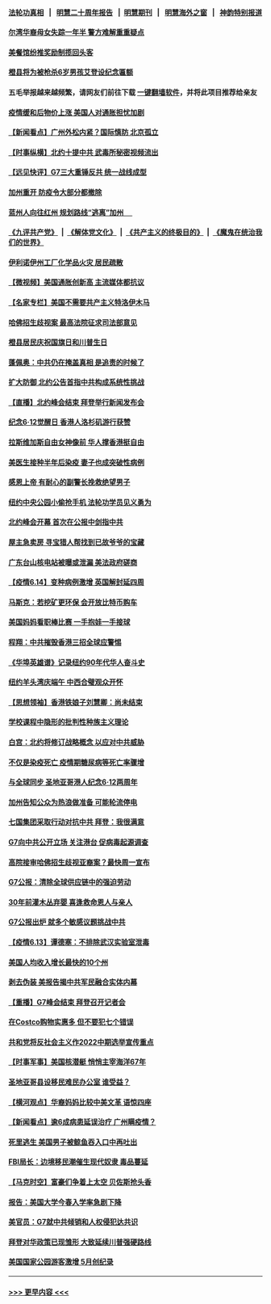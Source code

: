 #### [法轮功真相](https://github.com/gfw-breaker/truth/blob/master/README.md?t=0) &nbsp;&nbsp;|&nbsp;&nbsp; [明慧二十周年报告](https://github.com/gfw-breaker/mh-reports/blob/master/README.md?t=0) &nbsp;&nbsp;|&nbsp;&nbsp;[明慧期刊](https://github.com/gfw-breaker/mh-qikan) &nbsp;&nbsp;|&nbsp;&nbsp; [明慧海外之窗](https://github.com/gfw-breaker/mh-news/blob/master/README.md?t=0) &nbsp;&nbsp;|&nbsp;&nbsp; [神韵特别报道](https://github.com/gfw-breaker/mh-news/blob/master/shenyun.md?t=0)
#### [尔湾华裔母女失踪一年半 警方难解重重疑点](../pages/nsc412/n13022415.md?t=06151302) 
#### [美餐馆纷推奖励制揽回头客](../pages/nsc412/n13022372.md?t=06151302) 
#### [橙县将为被枪杀6岁男孩艾登设纪念匾额](../pages/nsc412/n13022337.md?t=06151302) 
#### 五毛举报越来越频繁，请网友们前往下载 [一键翻墙软件](https://github.com/gfw-breaker/ssr-accounts)，并将此项目推荐给亲友
#### [疫情缓和后物价上涨 美国人对通胀担忧加剧](../pages/nsc412/n13022038.md?t=06151302) 
#### [【新闻看点】广州外松内紧？国际慎防 北京孤立](../pages/nsc412/n13022149.md?t=06151302) 
#### [【时事纵横】北约十提中共 武毒所秘密视频流出](../pages/nsc412/n13022171.md?t=06151302) 
#### [【远见快评】G7三大重锤反共 统一战线成型](../pages/nsc412/n13022094.md?t=06151302) 
#### [加州重开 防疫令大部分都撤除](../pages/nsc412/n13022169.md?t=06151302) 
#### [蓝州人向往红州 规划路线“逃离”加州 　](../pages/nsc412/n13020048.md?t=06151302) 
#### [《九评共产党》](https://github.com/begood0513/9ping.md/blob/master/README.md) &nbsp;|&nbsp; [《解体党文化》](../../../../jtdwh.md/blob/master/README.md)  &nbsp;|&nbsp; [《共产主义的终极目的》](../../../../gczydzjmd.md/blob/master/README.md) &nbsp;|&nbsp; [《魔鬼在统治我们的世界》](../../../../mgztzwmdsj.md/blob/master/README.md) 
#### [伊利诺伊州工厂化学品火灾 居民疏散](../pages/nsc412/n13022028.md?t=06151302) 
#### [【微视频】美国通胀创新高 主流媒体都抗议](../pages/nsc412/n13021355.md?t=06151302) 
#### [【名家专栏】美国不需要共产主义特洛伊木马](../pages/nsc412/n13021281.md?t=06151302) 
#### [哈佛招生歧视案 最高法院征求司法部意见](../pages/nsc412/n13021563.md?t=06151302) 
#### [橙县居民庆祝国旗日和川普生日](../pages/nsc412/n13021868.md?t=06151302) 
#### [蓬佩奥：中共仍在掩盖真相 是追责的时候了](../pages/nsc412/n13021798.md?t=06151302) 
#### [扩大防御 北约公告首指中共构成系统性挑战](../pages/nsc412/n13021758.md?t=06151302) 
#### [【直播】北约峰会结束 拜登举行新闻发布会](../pages/nsc412/n13021603.md?t=06151302) 
#### [纪念6‧12觉醒日 香港人洛杉矶游行获赞](../pages/nsc412/n13020093.md?t=06151302) 
#### [拉斯维加斯自由女神像前 华人撑香港挺自由](../pages/nsc412/n13020060.md?t=06151302) 
#### [美医生接种半年后染疫 妻子也成突破性病例](../pages/nsc412/n13021533.md?t=06151302) 
#### [感恩上帝 有耐心的副警长挽救绝望男子](../pages/nsc412/n13021269.md?t=06151302) 
#### [纽约中央公园小偷抢手机 法轮功学员见义勇为](../pages/nsc412/n13020534.md?t=06151302) 
#### [北约峰会开幕 首次在公报中剑指中共](../pages/nsc412/n13021423.md?t=06151302) 
#### [屋主急卖房 寻宝猎人帮找到已故爷爷的宝藏](../pages/nsc412/n13020498.md?t=06151302) 
#### [广东台山核电站被曝或泄漏 美法政府磋商](../pages/nsc412/n13021195.md?t=06151302) 
#### [【疫情6.14】变种病例激增 英国解封延四周](../pages/nsc412/n13020806.md?t=06151302) 
#### [马斯克：若挖矿更环保 会开放比特币购车](../pages/nsc412/n13020807.md?t=06151302) 
#### [美国妈妈看职棒比赛 一手抱娃一手接球](../pages/nsc412/n13020808.md?t=06151302) 
#### [程翔：中共摧毁香港三招全球应警惕](../pages/nsc412/n13020580.md?t=06151302) 
#### [《华埠英雄谱》记录纽约90年代华人奋斗史](../pages/nsc412/n13020463.md?t=06151302) 
#### [纽约羊头湾庆端午 中西合璧观众开怀](../pages/nsc412/n13020444.md?t=06151302) 
#### [【思想领袖】香港铁娘子刘慧卿：尚未结束](../pages/nsc412/n12972863.md?t=06151302) 
#### [学校课程中隐形的批判性种族主义理论](../pages/nsc412/n13020320.md?t=06151302) 
#### [白宫：北约将修订战略概念 以应对中共威胁](../pages/nsc412/n13020216.md?t=06151302) 
#### [不仅是染疫死亡 疫情期糖尿病等死亡率骤增](../pages/nsc412/n13020182.md?t=06151302) 
#### [与全球同步 圣地亚哥港人纪念6·12两周年](../pages/nsc412/n13020018.md?t=06151302) 
#### [加州告知公众为热浪做准备 可能轮流停电](../pages/nsc412/n13019961.md?t=06151302) 
#### [七国集团采取行动对抗中共 拜登：我很满意](../pages/nsc412/n13019732.md?t=06151302) 
#### [G7向中共公开立场 关注港台 促病毒起源调查](../pages/nsc412/n13019759.md?t=06151302) 
#### [高院接审哈佛招生歧视亚裔案？最快周一宣布](../pages/nsc412/n13019513.md?t=06151302) 
#### [G7公报：清除全球供应链中的强迫劳动](../pages/nsc412/n13019695.md?t=06151302) 
#### [30年前灌木丛弃婴 喜逢救命恩人与亲人](../pages/nsc412/n13019331.md?t=06151302) 
#### [G7公报出炉 就多个敏感议题挑战中共](../pages/nsc412/n13019389.md?t=06151302) 
#### [【疫情6.13】谭德塞：不排除武汉实验室泄毒](../pages/nsc412/n13019005.md?t=06151302) 
#### [美国人均收入增长最快的10个州](../pages/nsc412/n12978436.md?t=06151302) 
#### [剥去伪装 美报告揭中共军民融合实体内幕](../pages/nsc412/n13003729.md?t=06151302) 
#### [【重播】G7峰会结束 拜登召开记者会](../pages/nsc412/n13019256.md?t=06151302) 
#### [在Costco购物实惠多 但不要犯七个错误](../pages/nsc412/n13013970.md?t=06151302) 
#### [共和党将反社会主义作2022中期选举宣传重点](../pages/nsc412/n13018437.md?t=06151302) 
#### [【时事军事】美国核潜艇 悄悄主宰海洋67年](../pages/nsc412/n13018033.md?t=06151302) 
#### [圣地亚哥县设移民难民办公室 谁受益？](../pages/nsc412/n13018496.md?t=06151302) 
#### [【横河观点】华裔妈妈比较中美文革 语惊四座](../pages/nsc412/n13018350.md?t=06151302) 
#### [【新闻看点】逾6成病患延误治疗 广州瞒疫情？](../pages/nsc412/n13018328.md?t=06151302) 
#### [死里逃生 美国男子被鲸鱼吞入口中再吐出](../pages/nsc412/n13018371.md?t=06151302) 
#### [FBI局长：边境移民潮催生现代奴隶 毒品蔓延](../pages/nsc412/n13018316.md?t=06151302) 
#### [【马克时空】富豪们争着上太空 贝佐斯抢头香](../pages/nsc412/n13018434.md?t=06151302) 
#### [报告：美国大学今春入学率急剧下降](../pages/nsc412/n13018308.md?t=06151302) 
#### [美官员：G7就中共倾销和人权侵犯达共识](../pages/nsc412/n13018231.md?t=06151302) 
#### [拜登对华政策已现雏形 大致延续川普强硬路线](../pages/nsc412/n13018252.md?t=06151302) 
#### [美国国家公园游客激增 5月创纪录](../pages/nsc412/n13018078.md?t=06151302) 

----
#### [ >>> 更早内容 <<< ](../indexes/nsc412-earlier.md)
